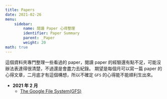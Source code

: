 ```yaml
---
title: Papers 
date: 2021-02-26
menu: 
    sidebar:
        name: 閱讀 Paper 心得整理
        identifier: Paper Summary
        parent: _Paper
        weight: 20
math: true
---
```


這個資料夾專門整理一些看過的 paper，閱讀 paper 的經驗還有點不足，可能沒辦法表達得很清楚，不過還是會盡力去紀錄。
期望是每個月可以寫一篇 paper 的心得文章，二月底才有這個構想，所以不確定 `GFS` 的心得能不能順利生出來。

- **2021 年 2 月**
    - [The Google File System(GFS)](https://davidleitw.github.io/posts/paper/202102/)
